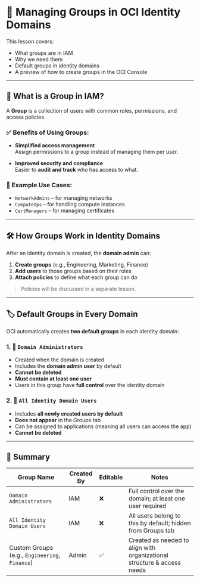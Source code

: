 # 👥 Managing Groups in OCI Identity Domains

This lesson covers:
- What groups are in IAM
- Why we need them
- Default groups in identity domains
- A preview of how to create groups in the OCI Console

---

## 🧩 What is a Group in IAM?

A **Group** is a collection of users with common roles, permissions, and access policies.

### ✅ Benefits of Using Groups:
- **Simplified access management**  
  Assign permissions to a group instead of managing them per user.
  
- **Improved security and compliance**  
  Easier to **audit and track** who has access to what.

### 📌 Example Use Cases:
- `NetworkAdmins` – for managing networks
- `ComputeOps` – for handling compute instances
- `CertManagers` – for managing certificates

---

## 🛠 How Groups Work in Identity Domains

After an identity domain is created, the **domain admin** can:
1. **Create groups** (e.g., Engineering, Marketing, Finance)
2. **Add users** to those groups based on their roles
3. **Attach policies** to define what each group can do

> Policies will be discussed in a separate lesson.

---

## 🏷️ Default Groups in Every Domain

OCI automatically creates **two default groups** in each identity domain:

### 1. 🔧 `Domain Administrators`
- Created when the domain is created
- Includes the **domain admin user** by default
- **Cannot be deleted**
- **Must contain at least one user**
- Users in this group have **full control** over the identity domain

### 2. 👤 `All Identity Domain Users`
- Includes **all newly created users by default**
- **Does not appear** in the Groups tab
- Can be assigned to applications (meaning all users can access the app)
- **Cannot be deleted**

---

## 🧾 Summary

| Group Name                | Created By | Editable | Notes                                                                 |
|--------------------------|------------|----------|-----------------------------------------------------------------------|
| `Domain Administrators`  | IAM        | ❌       | Full control over the domain; at least one user required              |
| `All Identity Domain Users` | IAM     | ❌       | All users belong to this by default; hidden from Groups tab          |
| Custom Groups (e.g., `Engineering`, `Finance`) | Admin | ✅ | Created as needed to align with organizational structure & access needs |

